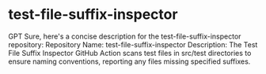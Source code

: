 # test-file-suffix-inspector
GPT Sure, here's a concise description for the test-file-suffix-inspector repository:  Repository Name: test-file-suffix-inspector  Description: The Test File Suffix Inspector GitHub Action scans test files in src/test directories to ensure naming conventions, reporting any files missing specified suffixes.
